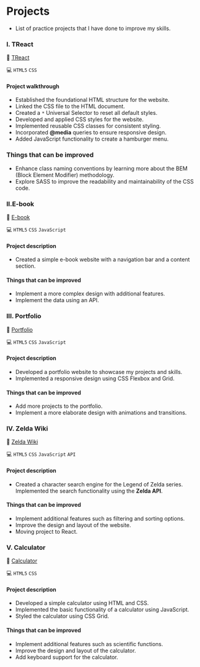 # Projects
- List of practice projects that I have done to improve my skills.


### I. TReact
🔗 <a href="https://nguyencatnguyen.github.io/Projects/01-TReact/index.html" target="_blank">TReact</a>

💻 `HTML5` `CSS`

#### Project walkthrough
- Established the foundational HTML structure for the website.
- Linked the CSS file to the HTML document.
- Created a `*` Universal Selector to reset all default styles.
- Developed and applied CSS styles for the website.
- Implemented reusable CSS classes for consistent styling.
- Incorporated **@media** queries to ensure responsive design.
- Added JavaScript functionality to create a hamburger menu.

### Things that can be improved
- Enhance class naming conventions by learning more about the BEM (Block Element Modifier) methodology.
- Explore SASS to improve the readability and maintainability of the CSS code.


### II.E-book
🔗 <a href="https://nguyencatnguyen.github.io/Projects/02-Ebook/index.html" target="_blank">E-book</a>

💻 `HTML5` `CSS` `JavaScript`

#### Project description
- Created a simple e-book website with a navigation bar and a content section.

#### Things that can be improved
- Implement a more complex design with additional features.
- Implement the data using an API.

### III. Portfolio
🔗 <a href="https://nguyencatnguyen.github.io/CatNguyen/index.html" target="_blank">Portfolio</a>

💻 `HTML5` `CSS` `JavaScript`

#### Project description
- Developed a portfolio website to showcase my projects and skills.
- Implemented a responsive design using CSS Flexbox and Grid.

#### Things that can be improved
- Add more projects to the portfolio.
- Implement a more elaborate design with animations and transitions.

### IV. Zelda Wiki
🔗 <a href="https://nguyencatnguyen.github.io/Zelda-Wiki/index.html" target="_blank">Zelda Wiki</a>

💻 `HTML5` `CSS` `JavaScript` `API`

#### Project description
- Created a character search engine for the Legend of Zelda series. Implemented the search functionality using the **Zelda API**.

#### Things that can be improved
- Implement additional features such as filtering and sorting options.
- Improve the design and layout of the website.
- Moving project to React.

### V. Calculator
🔗 <a href="https://nguyencatnguyen.github.io/Projects/05-Calculator/index.html" target="_blank">Calculator</a>

💻 `HTML5` `CSS` 

#### Project description
- Developed a simple calculator using HTML and CSS.
- Implemented the basic functionality of a calculator using JavaScript.
- Styled the calculator using CSS Grid.

#### Things that can be improved
- Implement additional features such as scientific functions.
- Improve the design and layout of the calculator.
- Add keyboard support for the calculator.
 
